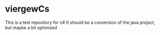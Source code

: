 # viergewCs
This is a test repository for c#
It should be a conversion of the java project, but maybe a bit optimized